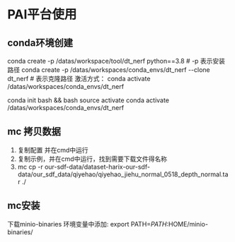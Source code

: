 # **PAI平台使用**

## conda环境创建
conda create -p /datas/workspace/tool/dt_nerf python==3.8  # -p 表示安装路径
conda create -p /datas/workspaces/conda_envs/dt_nerf --clone dt_nerf  # 表示克隆路径
激活方式： conda activate /datas/workspaces/conda_envs/dt_nerf

conda init bash && bash
source activate
conda activate /datas/workspaces/conda_envs/dt_nerf


## mc 拷贝数据
1. 复制配置 并在cmd中运行
2. 复制示例，并在cmd中运行，找到需要下载文件得名称
3. mc cp -r  our-sdf-data/dataset-harix-our-sdf-data/our_sdf_data/qiyehao/qiyehao_jiehu_normal_0518_depth_normal.tar ./


## mc安装
下载minio-binaries
环境变量中添加: export PATH=$PATH:$HOME/minio-binaries/


